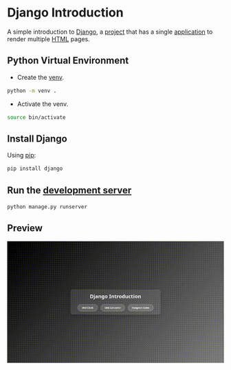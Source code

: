 # Django Introduction
A simple introduction to [Django](https://www.djangoproject.com/), a [project](https://docs.djangoproject.com/en/5.2/internals/organization/) that has a single [application](https://docs.djangoproject.com/en/5.2/ref/applications/) to render multiple [HTML](https://developer.mozilla.org/en-US/docs/Web/HTML) pages.

## Python Virtual Environment
- Create the [venv](https://docs.python.org/3/library/venv.html).
```bash
python -m venv .
```

- Activate the venv.
```bash
source bin/activate
```

## Install Django
Using [pip](https://pip.pypa.io/en/stable/):
```bash
pip install django
```

## Run the [development server](https://docs.djangoproject.com/en/5.2/ref/django-admin/#runserver)
```bash
python manage.py runserver
```

## Preview
![Preview](https://github.com/AlMahllawi/django-intro/blob/7b9a270f05a4cec92b413e09b4d43f0b0246215f/preview.gif)

